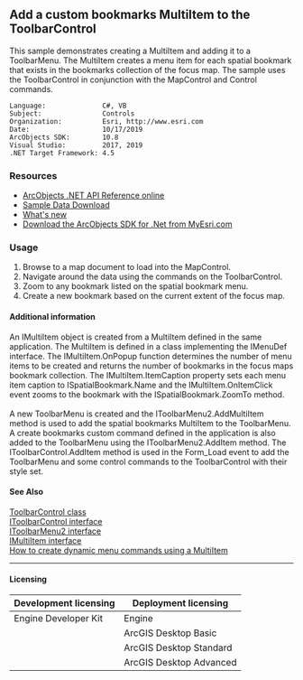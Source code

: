 ## Add a custom bookmarks MultiItem to the ToolbarControl

  <div xmlns="http://www.w3.org/1999/xhtml" xmlns:my="http://schemas.microsoft.com/office/infopath/2003/myXSD/2006-02-10T23:25:53">This sample demonstrates creating a MultiItem and adding it to a ToolbarMenu. The MultiItem creates a menu item for each spatial bookmark that exists in the bookmarks collection of the focus map. The sample uses the ToolbarControl in conjunction with the MapControl and Control commands. </div>  


<!-- TODO: Fill this section below with metadata about this sample-->
```
Language:              C#, VB
Subject:               Controls
Organization:          Esri, http://www.esri.com
Date:                  10/17/2019
ArcObjects SDK:        10.8
Visual Studio:         2017, 2019
.NET Target Framework: 4.5
```

### Resources

* [ArcObjects .NET API Reference online](http://desktop.arcgis.com/en/arcobjects/latest/net/webframe.htm)  
* [Sample Data Download](../../releases)  
* [What's new](http://desktop.arcgis.com/en/arcobjects/latest/net/webframe.htm#91cabc68-2271-400a-8ff9-c7fb25108546.htm)  
* [Download the ArcObjects SDK for .Net from MyEsri.com](https://my.esri.com/)  

### Usage
1. Browse to a map document to load into the MapControl.   
1. Navigate around the data using the commands on the ToolbarControl.   
1. Zoom to any bookmark listed on the spatial bookmark menu.  
1. Create a new bookmark based on the current extent of the focus map.   





#### Additional information  
<div xmlns="http://www.w3.org/1999/xhtml" xmlns:my="http://schemas.microsoft.com/office/infopath/2003/myXSD/2006-02-10T23:25:53">An IMultiItem object is created from a MultiItem defined in the same application. The MultiItem is defined in a class implementing the IMenuDef interface. The IMultiItem.OnPopup function determines the number of menu items to be created and returns the number of bookmarks in the focus maps bookmark collection. The IMultiItem.ItemCaption property sets each menu item caption to ISpatialBookmark.Name and the IMultiItem.OnItemClick event zooms to the bookmark with the ISpatialBookmark.ZoomTo method. </div>  
<div xmlns="http://www.w3.org/1999/xhtml" xmlns:my="http://schemas.microsoft.com/office/infopath/2003/myXSD/2006-02-10T23:25:53"> </div>  
<div xmlns="http://www.w3.org/1999/xhtml" xmlns:my="http://schemas.microsoft.com/office/infopath/2003/myXSD/2006-02-10T23:25:53">A new ToolbarMenu is created and the IToolbarMenu2.AddMultiItem method is used to add the spatial bookmarks MultiItem to the ToolbarMenu. A create bookmarks custom command defined in the application is also added to the ToolbarMenu using the IToolbarMenu2.AddItem method. The IToolbarControl.AddItem method is used in the Form_Load event to add the ToolbarMenu and some control commands to the ToolbarControl with their style set. </div>  


#### See Also  
[ToolbarControl class](http://desktop.arcgis.com/search/?q=ToolbarControl%20class&p=0&language=en&product=arcobjects-sdk-dotnet&version=&n=15&collection=help)  
[IToolbarControl interface](http://desktop.arcgis.com/search/?q=IToolbarControl%20interface&p=0&language=en&product=arcobjects-sdk-dotnet&version=&n=15&collection=help)  
[IToolbarMenu2 interface](http://desktop.arcgis.com/search/?q=IToolbarMenu2%20interface&p=0&language=en&product=arcobjects-sdk-dotnet&version=&n=15&collection=help)  
[IMultiItem interface](http://desktop.arcgis.com/search/?q=IMultiItem%20interface&p=0&language=en&product=arcobjects-sdk-dotnet&version=&n=15&collection=help)  
[How to create dynamic menu commands using a MultiItem](http://desktop.arcgis.com/search/?q=How%20to%20create%20dynamic%20menu%20commands%20using%20a%20MultiItem&p=0&language=en&product=arcobjects-sdk-dotnet&version=&n=15&collection=help)  


---------------------------------

#### Licensing  
| Development licensing | Deployment licensing | 
| ------------- | ------------- | 
| Engine Developer Kit | Engine |  
|  | ArcGIS Desktop Basic |  
|  | ArcGIS Desktop Standard |  
|  | ArcGIS Desktop Advanced |  


